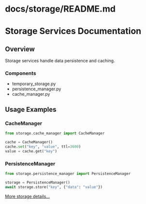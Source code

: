 # docs/storage/README.md
# Storage Services Documentation

## Overview
Storage services handle data persistence and caching.

### Components
- temporary_storage.py
- persistence_manager.py
- cache_manager.py

## Usage Examples

### CacheManager
```python
from storage.cache_manager import CacheManager

cache = CacheManager()
cache.set("key", "value", ttl=3600)
value = cache.get("key")
```

### PersistenceManager
```python
from storage.persistence_manager import PersistenceManager

storage = PersistenceManager()
await storage.store("key", {"data": "value"})
```

[More storage details...](./storage.md)

